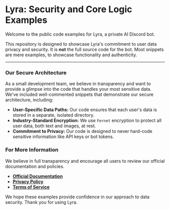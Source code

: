 # Lyra: Security and Core Logic Examples

Welcome to the public code examples for Lyra, a private AI Discord bot.

This repository is designed to showcase Lyra's commitment to user data privacy and security. It is **not** the full source code for the bot.
Most snippets are mere examples, to showcase functionality and authenticity.

---

### Our Secure Architecture

As a small development team, we believe in transparency and want to provide a glimpse into the code that handles your most sensitive data. We've included well-commented snippets that demonstrate our secure architecture, including:

- **User-Specific Data Paths:** Our code ensures that each user's data is stored in a separate, isolated directory.
- **Industry-Standard Encryption:** We use `Fernet` encryption to protect all user data, both text and images, at rest.
- **Commitment to Privacy:** Our code is designed to never hard-code sensitive information like API keys or bot tokens.

### For More Information

We believe in full transparency and encourage all users to review our official documentation and policies.

- **[Official Documentation](https://github.com/nom-codecat/Project-Lyra/blob/main/Lyra%20Discord%20Bot%20-%20Documentation_use%20instructions.md)**
- **[Privacy Policy](https://github.com/nom-codecat/Project-Lyra/blob/main/Lyra_bot_Privacy_Policy.md)**
- **[Terms of Service](https://github.com/nom-codecat/Project-Lyra/blob/main/Lyra_bot_Tos.md)**

We hope these examples provide confidence in our approach to data security. Thank you for using Lyra.

